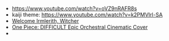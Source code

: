 - https://www.youtube.com/watch?v=oVZ9nRAFR8s
- kaiji theme: https://www.youtube.com/watch?v=k2PMVIrl-SA
- [Welcome Irmlerith, Witcher](https://www.youtube.com/watch?v=mBDoI1Oci20)
- [One Piece: DIFFICULT Epic Orchestral Cinematic Cover](https://www.youtube.com/watch?v=jpOc27v6SPw)
- 

